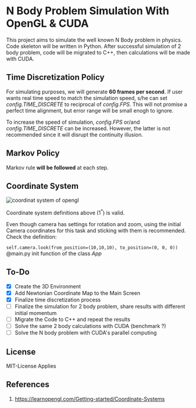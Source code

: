 # N Body Problem Simulation With OpenGL & CUDA

This project aims to simulate the well known N Body problem in physics. Code skeleton will be written in Python. After successful simulation of 2 body problem, code will be migrated to C++, then calculations will be made with CUDA.

## Time Discretization Policy

For simulating purposes, we will generate **60 frames per second**. If user wants real time speed to match the simulation speed, s/he can set *config.TIME_DISCRETE* to reciprocal of *config.FPS*. This will not promise a perfect time alignment, but error range will be small enogh to ignore.

To increase the speed of simulation, *config.FPS* or/and *config.TIME_DISCRETE* can be increased. However, the latter is not recommended since it will disrupt the continuity illusion.

## Markov Policy

Markov rule **will be followed** at each step.

## Coordinate System

![coordinat system of opengl](https://learnopengl.com/img/getting-started/coordinate_systems_right_handed.png)

Coordinate system definitions above (1<sup>*</sup>) is valid.

Even though camera has settings for rotation and zoom, using the initial Camera coordinates for this task and sticking with them is recommended. Check the definition:

`self.camera.look(from_position=(10,10,10), to_position=(0, 0, 0))` @main.py init function of the class *App*

## To-Do

- [x] Create the 3D Environment
- [x] Add Newtonian Coordinate Map to the Main Screen
- [x] Finalize time discretization process
- [ ] Finalize the simulation for 2 body problem, share results with different initial momentum
- [ ] Migrate the Code to C++ and repeat the results
- [ ] Solve the same 2 body calculations with CUDA (benchmark ?)
- [ ] Solve the N body problem with CUDA's parallel computing

## License

MIT-License Applies

## References

1. https://learnopengl.com/Getting-started/Coordinate-Systems